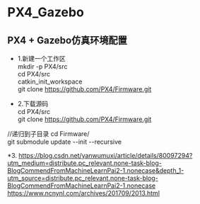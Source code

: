 # PX4_Gazebo  

## PX4 + Gazebo仿真环境配置  

* 1.新建一个工作区    
mkdir -p PX4/src    
cd PX4/src  
catkin_init_workspace  
git clone https://github.com/PX4/Firmware.git    

* 2.下载源码  
cd PX4/src  
git clone https://github.com/PX4/Firmware.git  

//递归到子目录
cd Firmware/  
git submodule update --init --recursive  

*3.
https://blog.csdn.net/yanwumuxi/article/details/80097294?utm_medium=distribute.pc_relevant.none-task-blog-BlogCommendFromMachineLearnPai2-1.nonecase&depth_1-utm_source=distribute.pc_relevant.none-task-blog-BlogCommendFromMachineLearnPai2-1.nonecase  
https://www.ncnynl.com/archives/201709/2013.html
